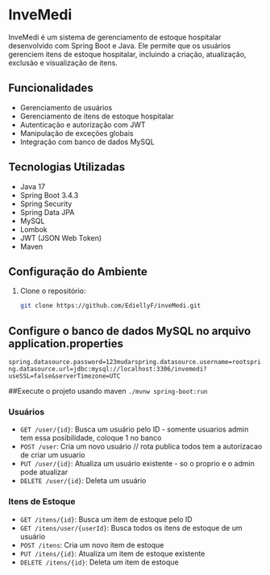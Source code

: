 # InveMedi

InveMedi é um sistema de gerenciamento de estoque hospitalar desenvolvido com Spring Boot e Java. Ele permite que os usuários gerenciem itens de estoque hospitalar, incluindo a criação, atualização, exclusão e visualização de itens.

## Funcionalidades

- Gerenciamento de usuários
- Gerenciamento de itens de estoque hospitalar
- Autenticação e autorização com JWT
- Manipulação de exceções globais
- Integração com banco de dados MySQL

## Tecnologias Utilizadas

- Java 17
- Spring Boot 3.4.3
- Spring Security
- Spring Data JPA
- MySQL
- Lombok
- JWT (JSON Web Token)
- Maven

## Configuração do Ambiente

1. Clone o repositório:
   ```sh
   git clone https://github.com/EdiellyF/inveMedi.git


## Configure o banco de dados MySQL no arquivo application.properties

```spring.datasource.password=123mudarspring.datasource.username=rootspring.datasource.url=jdbc:mysql://localhost:3306/invemedi?useSSL=false&serverTimezone=UTC```

##Execute o projeto usando maven
``./mvnw spring-boot:run``


### Usuários

- `GET /user/{id}`: Busca um usuário pelo ID - somente usuarios admin tem essa posibilidade, coloque 1 no banco
- `POST /user`: Cria um novo usuário // rota publica todos tem a autorizacao de criar um usuario
- `PUT /user/{id}`: Atualiza um usuário existente - so o proprio e o admin pode atualizar
- `DELETE /user/{id}`: Deleta um usuário

### Itens de Estoque

- `GET /itens/{id}`: Busca um item de estoque pelo ID
- `GET /itens/user/{userId}`: Busca todos os itens de estoque de um usuário
- `POST /itens`: Cria um novo item de estoque
- `PUT /itens/{id}`: Atualiza um item de estoque existente
- `DELETE /itens/{id}`: Deleta um item de estoque